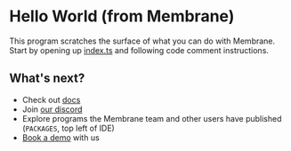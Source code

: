 # Hello World (from Membrane)

This program scratches the surface of what you can do with Membrane. Start by opening up [index.ts](./index.ts) and following code comment instructions.

## What's next?

- Check out [docs](https://docs.membrane.io)
- Join [our discord](https://discord.gg/4RHyJDV8kj)
- Explore programs the Membrane team and other users have published (`PACKAGES`, top left of IDE)
- [Book a demo](https://cal.com/team/membrane) with us
